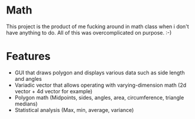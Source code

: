# Math
This project is the product of me fucking around in math class when i don't have anything to do.
All of this was overcomplicated on purpose. :-)

# Features
+ GUI that draws polygon and displays various data such as side length and angles
+ Variadic vector that allows operating with varying-dimension math (2d vector + 4d vector for example) 
+ Polygon math (Midpoints, sides, angles, area, circumference, triangle medians)
+ Statistical analysis (Max, min, average, variance)
